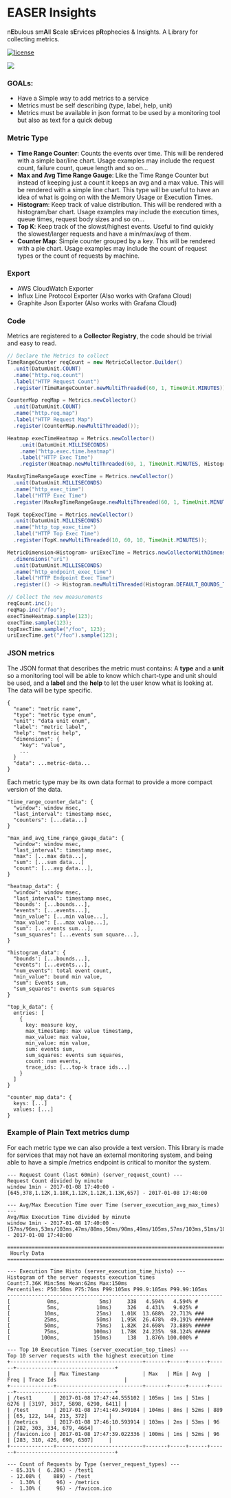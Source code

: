 # EASER Insights

n**E**bulous sm**A**ll **S**cale s**E**rvices p**R**ophecies & Insights. A Library for collecting metrics.

[![license](https://img.shields.io/github/license/matteobertozzi/easer-insights)](LICENSE)

<img src="docs/assets/easer-insights-registry-and-exporters.png" />

### GOALs:
 - Have a Simple way to add metrics to a service
 - Metrics must be self describing (type, label, help, unit)
 - Metrics must be available in json format to be used by a monitoring tool but also as text for a quick debug

### Metric Type
  - **Time Range Counter**: Counts the events over time. This will be rendered with a simple bar/line chart. Usage examples may include the request count, failure count, queue length and so on...
  - **Max and Avg Time Range Gauge**: Like the Time Range Counter but instead of keeping just a count it keeps an avg and a max value. This will be rendered with a simple line chart. This type will be useful to have an idea of what is going on with the Memory Usage or Execution Times.
  - **Histogram**: Keep track of value distribution. This will be rendered with a histogram/bar chart. Usage examples may include the execution times, queue times, request body sizes and so on...
  - **Top K**: Keep track of the slowst/highest events. Useful to find quickly the slowest/larger requests and have a min/max/avg of them.
  - **Counter Map**: Simple counter grouped by a key. This will be rendered with a pie chart. Usage examples may include the count of request types or the count of requests by machine.

### Export
 * AWS CloudWatch Exporter
 * Influx Line Protocol Exporter (Also works with Grafana Cloud)
 * Graphite Json Exporter (Also works with Grafana Cloud)

### Code
Metrics are registered to a **Collector Registry**,
the code should be trivial and easy to read.

```java
// Declare the Metrics to collect
TimeRangeCounter reqCount = new MetricCollector.Builder()
  .unit(DatumUnit.COUNT)
  .name("http.req.count")
  .label("HTTP Request Count")
  .register(TimeRangeCounter.newMultiThreaded(60, 1, TimeUnit.MINUTES));

CounterMap reqMap = Metrics.newCollector()
  .unit(DatumUnit.COUNT)
  .name("http.req.map")
  .label("HTTP Request Map")
  .register(CounterMap.newMultiThreaded());

Heatmap execTimeHeatmap = Metrics.newCollector()
    .unit(DatumUnit.MILLISECONDS)
    .name("http.exec.time.heatmap")
    .label("HTTP Exec Time")
    .register(Heatmap.newMultiThreaded(60, 1, TimeUnit.MINUTES, Histogram.DEFAULT_DURATION_BOUNDS_MS));

MaxAvgTimeRangeGauge execTime = Metrics.newCollector()
  .unit(DatumUnit.MILLISECONDS)
  .name("http_exec_time")
  .label("HTTP Exec Time")
  .register(MaxAvgTimeRangeGauge.newMultiThreaded(60, 1, TimeUnit.MINUTES));

TopK topExecTime = Metrics.newCollector()
  .unit(DatumUnit.MILLISECONDS)
  .name("http_top_exec_time")
  .label("HTTP Top Exec Time")
  .register(TopK.newMultiThreaded(10, 60, 10, TimeUnit.MINUTES));

MetricDimension<Histogram> uriExecTime = Metrics.newCollectorWithDimensions()
  .dimensions("uri")
  .unit(DatumUnit.MILLISECONDS)
  .name("http_endpoint_exec_time")
  .label("HTTP Endpoint Exec Time")
  .register(() -> Histogram.newMultiThreaded(Histogram.DEFAULT_BOUNDS_TIME_MS));

// Collect the new measurements
reqCount.inc();
reqMap.inc("/foo");
execTimeHeatmap.sample(123);
execTime.sample(123);
topExecTime.sample("/foo", 123);
uriExecTime.get("/foo").sample(123);
```

### JSON metrics
The JSON format that describes the metric must contains:
A **type** and a **unit** so a monitoring tool will be able to know which chart-type and unit should be used,
and a **label** and the **help** to let the user know what is looking at. The data will be type specific.
```
{
  "name": "metric name",
  "type": "metric type enum",
  "unit": "data unit enum",
  "label": "metric label",
  "help": "metric help",
  "dimensions": {
    "key": "value",
    ...
  }
  "data": ...metric-data...
}
```
Each metric type may be its own data format to provide a more compact version of the data.
```
"time_range_counter_data": {
  "window": window msec,
  "last_interval": timestamp msec,
  "counters": [...data...]
}

"max_and_avg_time_range_gauge_data": {
  "window": window msec,
  "last_interval": timestamp msec,
  "max": [...max data...],
  "sum": [...sum data...]
  "count": [...avg data...],
}

"heatmap_data": {
  "window": window msec,
  "last_interval": timestamp msec,
  "bounds': [...bounds...],
  "events": [...events...],
  "min_value": [...min value...],
  "max_value": [...max value...],
  "sum": [...events sum...],
  "sum_squares": [...events sum square...],
}

"histogram_data": {
  "bounds': [...bounds...],
  "events": [...events...],
  "num_events": total event count,
  "min_value": bound min value,
  "sum": Events sum,
  "sum_squares": events sum squares
}

"top_k_data": {
  entries: [
    {
      key: measure key,
      max_timestamp: max value timestamp,
      max_value: max value,
      min_value: min value,
      sum: events sum,
      sum_squares: events sum squares,
      count: num events,
      trace_ids: [...top-k trace ids...]
    }
  ]
}

"counter_map_data": {
  keys: [...]
  values: [...]
}
```

### Example of Plain Text metrics dump
For each metric type we can also provide a text version.
This library is made for services that may not have an external monitoring system, and being able to have a simple /metrics endpoint is critical to monitor the system.

```
--- Request Count (last 60min) (server_request_count) ---
Request Count divided by minute
window 1min - 2017-01-08 17:40:00 - [645,378,1.12K,1.18K,1.12K,1.12K,1.13K,657] - 2017-01-08 17:48:00

--- Avg/Max Execution Time over Time (server_execution_avg_max_times) ---
Avg/Max Execution Time divided by minute
window 1min - 2017-01-08 17:40:00 - [57ms/96ms,53ms/103ms,47ms/88ms,50ms/98ms,49ms/105ms,57ms/103ms,51ms/100ms,52ms/103ms] - 2017-01-08 17:48:00

================================================================================
 Hourly Data
================================================================================

--- Execution Time Histo (server_execution_time_histo) ---
Histogram of the server requests execution times
Count:7.36K Min:5ms Mean:62ms Max:150ms
Percentiles: P50:50ms P75:76ms P99:105ms P99.9:105ms P99.99:105ms
----------------------------------------------------------------------
[            0ms,             5ms)     338   4.594%   4.594% #
[            5ms,            10ms)     326   4.431%   9.025% #
[           10ms,            25ms)   1.01K  13.688%  22.713% ###
[           25ms,            50ms)   1.95K  26.478%  49.191% ######
[           50ms,            75ms)   1.82K  24.698%  73.889% #####
[           75ms,           100ms)   1.78K  24.235%  98.124% #####
[          100ms,           150ms)     138   1.876% 100.000% #

--- Top 10 Execution Times (server_execution_top_times) ---
Top 10 server requests with the highest execution time
+--------------+----------------------------+-------+-----+------+------+--------------------------------+
|              | Max Timestamp              | Max   | Min | Avg  | Freq | Trace Ids                      |
+--------------+----------------------------+-------+-----+------+------+--------------------------------+
| /test1       | 2017-01-08 17:47:44.555102 | 105ms | 1ms | 51ms | 6276 | [3197, 3817, 5898, 6290, 6411] |
| /test        | 2017-01-08 17:41:49.349104 | 104ms | 8ms | 52ms | 889  | [65, 122, 144, 213, 372]       |
| /metrics     | 2017-01-08 17:46:10.593914 | 103ms | 2ms | 53ms | 96   | [282, 303, 334, 679, 4664]     |
| /favicon.ico | 2017-01-08 17:47:39.022336 | 100ms | 1ms | 52ms | 96   | [283, 310, 426, 690, 6307]     |
+--------------+----------------------------+-------+-----+------+------+--------------------------------+

--- Count of Requests by Type (server_request_types) ---
 - 85.31% (  6.28K) - /test1
 - 12.08% (    889) - /test
 -  1.30% (     96) - /metrics
 -  1.30% (     96) - /favicon.ico
```